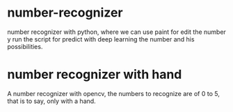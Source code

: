 # number-recognizer
number recognizer with python, where we can use paint for edit the number y run the script for predict with deep learning the number and his possibilities.

# number recognizer with hand
A number recognizer with opencv, the numbers to recognize are of 0 to 5, that is to say, only with a hand.
